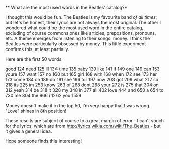 ** What are the most used words in the Beatles' catalog?*

I thought this would be fun. The Beatles is my favourite band _of all times_; but let's be honest, their lyrics are not always the most original. The other I wondered what could be the most used word in the entire catalog, excluding of course commons ones like articles, prepositions, pronouns, etc.
A theme emerges from listening to their songs: money. I think the Beatles were particularly obsessed by money. This little experiment confirms this, at least partially.

Here are the first 50 words:

good 124
need 125
ill 134
time 135
baby 139
like 141
if 149
one 149
can 153
youre 157
want 157
no 160
but 165
girl 168
with 168
when 172
see 173
her 173
come 184
oh 189
do 191
she 196
for 197
now 203
got 209
what 212
so 218
its 225
im 253
know 263
of 268
dont 268
your 272
is 275
that 304
on 312
yeah 314
be 318
it 328
my 348
in 377
all 402
love 444
and 650
a 654
to 730
me 804
the 966
i 1262
you 1559

Money doesn't make it in the top 50, I'm very happy that I was wrong. "Love" shines in 8th position!

These results are subject of course to a great margin of error - I can't vouch for the lyrics, which are from http://lyrics.wikia.com/wiki/The_Beatles - but it gives a general idea. 

Hope someone finds this interesting!
